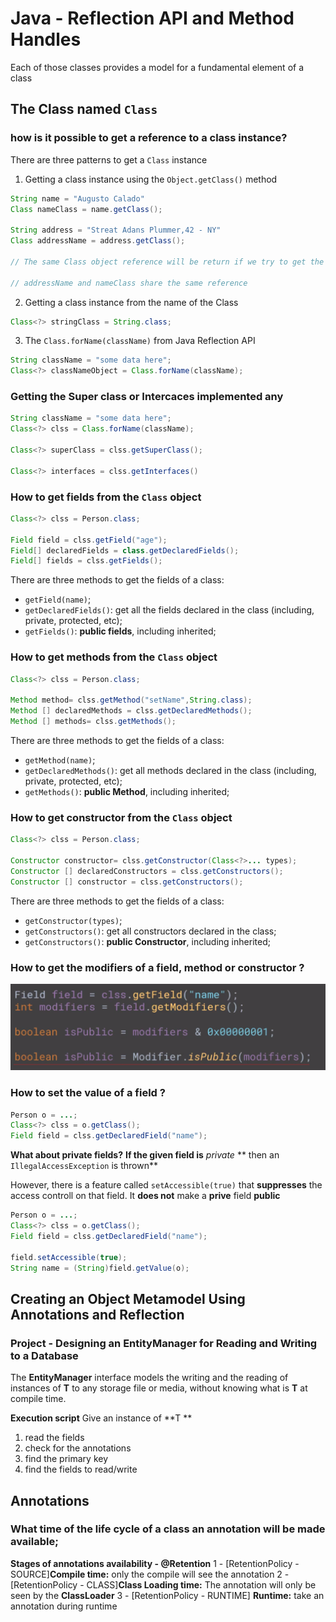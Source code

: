 
# Java - Reflection API and Method Handles

Each of those classes provides a model for a fundamental element of a class

## The Class named `Class`

### how is it possible to get a reference to a class instance?
There are three patterns to get a `Class` instance
1. Getting a class instance using the `Object.getClass()` method
```java
String name = "Augusto Calado"
Class nameClass = name.getClass();

String address = "Streat Adans Plummer,42 - NY"
Class addressName = address.getClass();

// The same Class object reference will be return if we try to get the class of a object that is the same class of other object which class was get previusly using .getClass();

// addressName and nameClass share the same reference 
```

2. Getting a class instance from the name of the Class
```java 
Class<?> stringClass = String.class;
```

3.  The `Class.forName(className)` from Java Reflection API
```java 
String className = "some data here";
Class<?> classNameObject = Class.forName(className);
```

### Getting the Super class or Intercaces implemented any
```java
String className = "some data here";
Class<?> clss = Class.forName(className);

Class<?> superClass = clss.getSuperClass();

Class<?> interfaces = clss.getInterfaces() 
```

### How to get fields from the `Class` object
```java
Class<?> clss = Person.class;

Field field = clss.getField("age");
Field[] declaredFields = class.getDeclaredFields();
Field[] fields = clss.getFields();
```

There are three methods to get the fields of a class:
- `getField(name)`;
- `getDeclaredFields()`: get all the fields declared in the class (including, private, protected, etc);
- `getFields()`:  **public fields**, including inherited;

### How to get methods from the `Class` object
```java
Class<?> clss = Person.class;

Method method= clss.getMethod("setName",String.class);
Method [] declaredMethods = clss.getDeclaredMethods();
Method [] methods= clss.getMethods();
```

There are three methods to get the fields of a class:
- `getMethod(name)`;
- `getDeclaredMethods()`: get all methods declared in the class (including, private, protected, etc);
- `getMethods()`:  **public Method**, including inherited;


### How to get constructor from the `Class` object
```java
Class<?> clss = Person.class;

Constructor constructor= clss.getConstructor(Class<?>... types);
Constructor [] declaredConstructors = clss.getConstructors();
Constructor [] constructor = clss.getConstructors();
```

There are three methods to get the fields of a class:
- `getConstructor(types)`;
- `getConstructors()`: get all constructors declared in the class;
- `getConstructors()`:  **public Constructor**, including inherited;

### How to get the modifiers of a field, method or constructor ?
![getModifiersExample](resources/getModifiersExample.png)

### How to set the value of a field ?
```java
Person o = ...;
Class<?> clss = o.getClass();
Field field = clss.getDeclaredField("name");
```

**What about private fields?**
**If the given field is** *private* ** then an `IllegalAccessException` is thrown**

However, there is a feature called `setAccessible(true)` that **suppresses** the access controll on that field. It **does not** make a **prive** field **public** 

```java
Person o = ...;
Class<?> clss = o.getClass();
Field field = clss.getDeclaredField("name");

field.setAccessible(true);
String name = (String)field.getValue(o);
```

## Creating an Object Metamodel Using Annotations and Reflection

### Project - Designing an EntityManager for Reading and Writing to a Database
The **EntityManager** interface models the writing and the reading of instances of **T** to any storage file or media, without knowing what is **T** at compile time.

**Execution script**
Give an instance of **T **
1. read the fields
2. check for the annotations
3. find the primary key
4. find the fields to read/write	

## Annotations

### What time of the life cycle of a class an annotation will be made available; 
**Stages of annotations availability - @Retention**
1 - [RetentionPolicy - SOURCE]**Compile time:** only the compile will see the annotation 
2 - [RetentionPolicy - CLASS]**Class Loading time:** The annotation will only be seen by the **ClassLoader** 
3 - [RetentionPolicy - RUNTIME] **Runtime:** take an annotation during runtime


